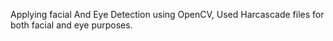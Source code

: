 Applying facial And Eye Detection using OpenCV, Used Harcascade files for both facial and eye purposes.
